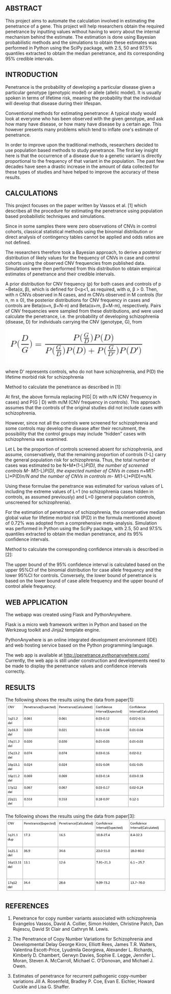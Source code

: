 ## ABSTRACT

This project aims to automate the calculation involved in estimating the penetrance of a gene. This project will help researchers obtain the required penetrance by inputting values without having to worry about the internal mechanism behind the estimate.
The estimation is done using Bayesian probabilistic methods and the simulations to obtain these estimates was performed in Python using the SciPy package, with 2.5, 50 and 97.5% quantiles extracted to obtain the median penetrance, and its corresponding 95% credible intervals.

## INTRODUCTION

Penetrance is the probability of developing a particular disease given a particular genotype (genotypic model) or allele (allelic model). It is usually spoken in terms of lifetime risk, meaning the probability that the individual will develop that disease during their lifespan.
 
Conventional methods for estimating penetrance:
A typical study would look at everyone who has been observed with the given genotype, and ask how many have disease, or how many have disease by a certain age. This however presents many problems which tend to inflate one's estimate of penetrance.
 
In order to improve upon the traditional methods, researchers decided to use population based methods to study penetrance. The first key insight here is that the occurrence of a disease due to a genetic variant is directly proportional to the frequency of that variant in the population. The past few decades have seen a drastic increase in the amount of data collected for these types of studies and have helped to improve the accuracy of these results.

## CALCULATIONS

This project focuses on the paper written by Vassos et al. [1]  which describes all the procedure for estimating the penetrance using population based probabilistic techniques and simulations.

Since in some samples there were zero observations of CNVs in control cohorts, classical statistical methods using the binomial distribution or direct analysis of contingency tables cannot be applied and odds ratios are not defined.

 The researchers therefore took a Bayesian approach, to derive a posterior distribution of likely values for the frequency of CNVs in case and control cohorts using the observed CNV frequencies from published data. Simulations were then performed from this distribution to obtain empirical estimates of penetrance and their credible intervals.

A prior distribution for CNV frequency (p) for both cases and controls of p ~Beta(α, β), which is defined for 0<p<1, as required, with α, β > 0. Then, with n CNVs observed in N cases, and m CNVs observed in M controls (for n, m ≥ 0), the posterior distributions for CNV frequency in cases and controls are Beta(α+n, β+N-n) and Beta(α+m, β+M-m), respectively. Pairs of CNV frequencies were sampled from these distributions, and were used calculate the penetrance, i.e. the probability of developing schizophrenia (disease, D) for individuals carrying the CNV (genotype, G), from

![Results](/images/Bayes_Formula.jpg)

where D' represents controls, who do not have schizophrenia, and P(D) the lifetime morbid risk for schizophrenia

Method to calculate the penetrance as described in [1]:

At first, the above formula replacing P(G| D) with n/N (CNV frequency in
cases) and P(G | D) with m/M (CNV frequency in controls). This approach assumes that
the controls of the original studies did not include cases with schizophrenia.

 However, since not all the controls were screened for schizophrenia and some controls may develop the disease after their recruitment, the possibility that the control groups may include “hidden” cases with schizophrenia was examined.

 Let L be the proportion of controls screened absent for schizophrenia, and assume, conservatively, that the remaining proportion of controls (1-L) carry the general population risk for schizophrenia. Thus, the total number of cases was estimated to be N+M*(1-L)*P(D), the number of screened controls M- M*(1-L)*P(D), the expected number of CNVs in cases n+M*(1-L)*P(D)*n/N and the number of CNVs in controls m- M*(1-L)*P(D)*n/N.

 Using these formulae the penetrance was estimated for various values of L including the extreme values of L=1 (no schizophrenia cases hidden in controls, as assumed previously) and L=0 (general population controls, unscreened for schizophrenia).

For the estimation of penetrance of schizophrenia, the conservative median global value for lifetime morbid risk (P(D) in the formula mentioned above) of 0.72% was adopted from a comprehensive meta-analysis. Simulation was performed in Python using the SciPy package, with 2.5, 50 and 97.5% quantiles extracted to obtain the median penetrance, and its 95% confidence intervals.

Method to calculate the corresponding confidence intervals is described in [2]:

The upper bound of the 95% confidence interval is calculated based on the upper 95%CI of the binomial distribution for case allele frequency and the lower 95%CI for controls. Conversely, the lower bound of penetrance is based on the lower bound of case allele frequency and the upper bound of control allele frequency.

## WEB APPLICATION

The webapp was created using Flask and PythonAnywhere.
 
Flask is a micro web framework written in Python and based on the Werkzeug toolkit and Jinja2 template engine.
 
PythonAnywhere is an online integrated development environment (IDE) and web hosting service based on the Python programming language.

The web app is available at http://penetrance.pythonanywhere.com/
Currently, the web app is still under construction and developments need to be made to display the penetrance values and confidence intervals correctly. 

## RESULTS

The following shows the results using the data from paper[1]:
![Results](/images/Results1.jpg)
 
The following shows the results using the data from paper[3]:
![Results](/images/Results2.jpg)


## REFERENCES


1.	Penetrance for copy number variants associated with schizophrenia
Evangelos Vassos, David A. Collier, Simon Holden, Christine Patch, Dan Rujescu, David St Clair and Cathryn M. Lewis.

2.	The Penetrance of Copy Number Variations for Schizophrenia and Developmental Delay
George Kirov, Elliott Rees, James T.R. Walters, Valentina Escott-Price, Lyudmila Georgieva, Alexander L. Richards, Kimberly D. Chambert, Gerwyn Davies, Sophie E. Legge, Jennifer L. Moran, Steven A. McCarroll, Michael C. O’Donovan, and Michael J. Owen.

3.	Estimates of penetrance for recurrent pathogenic copy-number variations
Jill A. Rosenfeld, Bradley P. Coe, Evan E. Eichler, Howard Cuckle and Lisa G. Shaffer.





